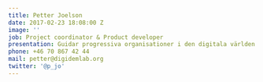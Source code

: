 ```yaml
---
title: Petter Joelson
date: 2017-02-23 18:08:00 Z
image: ''
job: Project coordinator & Product developer
presentation: Guidar progressiva organisationer i den digitala världen. Har tidigare startat kommunikationsbyrån Rabash, är freds- och miljöaktivist sedan tonåren och byggde en gång en modell av en kärnvapenmissil i naturlig storlek av sopsäckar, tejp och en datorfläkt.
phone: +46 70 867 42 44
mail: petter@digidemlab.org
twitter: '@p_jo'
---
```

